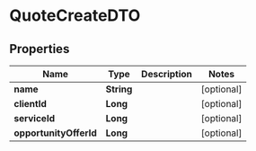 # QuoteCreateDTO

## Properties
Name | Type | Description | Notes
------------ | ------------- | ------------- | -------------
**name** | **String** |  |  [optional]
**clientId** | **Long** |  |  [optional]
**serviceId** | **Long** |  |  [optional]
**opportunityOfferId** | **Long** |  |  [optional]
